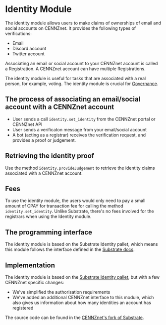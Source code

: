 # Identity Module

The identity module allows users to make claims of ownerships of email and social accounts on CENNZnet. It provides the following types of verifications:
* Email
* Discord account
* Twitter account

Associating an email or social account to your CENNZnet account is called a Registration. A CENNZnet account can have multiple Registrations. 

The identity module is useful for tasks that are associated with a real person, for example, voting. The identity module is crucial for [Governance](Runtime-modules/Governance).

## The process of associating an email/social account with a CENNZnet account
* User sends a call `identity.set_identity` from the CENNZnet portal or CENNZnet API
* User sends a verificaton message from your email/social account
* A bot (acting as a registrar) receives the verification request, and provides a proof or judgement. 

## Retrieving the identity proof
Use the method `identity.provideJudgement` to retrieve the identity claims associated with a CENNZnet account.

## Fees
To use the identity module, the users would only need to pay a small amount of CPAY for transaction fee for calling the method `identity.set_identity`. Unlike Substrate, there's no fees involved for the registrars when using the Identity module.

## The programming interface
The identity module is based on the Substrate Identity pallet, which means this module follows the interface defined in the [Substrate docs](https://docs.substrate.io/rustdocs/latest/pallet_identity/index.html).

## Implementation

The identity module is based on the [Substrate Identity pallet](https://docs.substrate.io/rustdocs/latest/pallet_identity/index.html), but with a few CENNZnet specific changes:

* We've simplified the authorisation requirements
* We've added an additional CENNZnet interface to this module, which also gives us information about how many identities an account has registered

The source code can be found in the [CENNZnet's fork of Substrate](https://github.com/cennznet/substrate).
